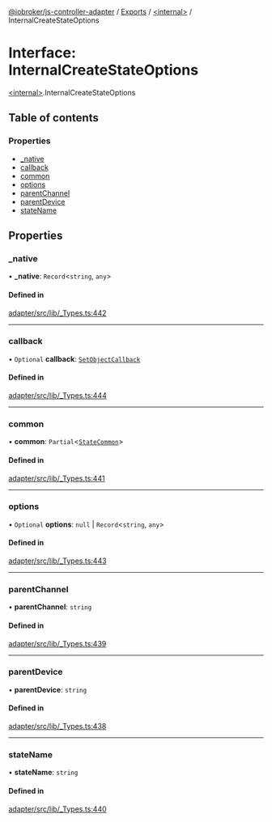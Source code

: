 [@iobroker/js-controller-adapter](../README.md) / [Exports](../modules.md) / [\<internal\>](../modules/internal_.md) / InternalCreateStateOptions

# Interface: InternalCreateStateOptions

[\<internal\>](../modules/internal_.md).InternalCreateStateOptions

## Table of contents

### Properties

- [\_native](internal_.InternalCreateStateOptions.md#_native)
- [callback](internal_.InternalCreateStateOptions.md#callback)
- [common](internal_.InternalCreateStateOptions.md#common)
- [options](internal_.InternalCreateStateOptions.md#options)
- [parentChannel](internal_.InternalCreateStateOptions.md#parentchannel)
- [parentDevice](internal_.InternalCreateStateOptions.md#parentdevice)
- [stateName](internal_.InternalCreateStateOptions.md#statename)

## Properties

### \_native

• **\_native**: `Record`\<`string`, `any`\>

#### Defined in

[adapter/src/lib/_Types.ts:442](https://github.com/ioBroker/ioBroker.js-controller/blob/12b5c7f4/packages/adapter/src/lib/_Types.ts#L442)

___

### callback

• `Optional` **callback**: [`SetObjectCallback`](../modules/internal_.md#setobjectcallback)

#### Defined in

[adapter/src/lib/_Types.ts:444](https://github.com/ioBroker/ioBroker.js-controller/blob/12b5c7f4/packages/adapter/src/lib/_Types.ts#L444)

___

### common

• **common**: `Partial`\<[`StateCommon`](internal_.StateCommon.md)\>

#### Defined in

[adapter/src/lib/_Types.ts:441](https://github.com/ioBroker/ioBroker.js-controller/blob/12b5c7f4/packages/adapter/src/lib/_Types.ts#L441)

___

### options

• `Optional` **options**: ``null`` \| `Record`\<`string`, `any`\>

#### Defined in

[adapter/src/lib/_Types.ts:443](https://github.com/ioBroker/ioBroker.js-controller/blob/12b5c7f4/packages/adapter/src/lib/_Types.ts#L443)

___

### parentChannel

• **parentChannel**: `string`

#### Defined in

[adapter/src/lib/_Types.ts:439](https://github.com/ioBroker/ioBroker.js-controller/blob/12b5c7f4/packages/adapter/src/lib/_Types.ts#L439)

___

### parentDevice

• **parentDevice**: `string`

#### Defined in

[adapter/src/lib/_Types.ts:438](https://github.com/ioBroker/ioBroker.js-controller/blob/12b5c7f4/packages/adapter/src/lib/_Types.ts#L438)

___

### stateName

• **stateName**: `string`

#### Defined in

[adapter/src/lib/_Types.ts:440](https://github.com/ioBroker/ioBroker.js-controller/blob/12b5c7f4/packages/adapter/src/lib/_Types.ts#L440)
